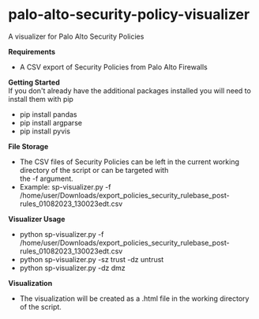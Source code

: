 # palo-alto-security-policy-visualizer
A visualizer for Palo Alto Security Policies

**Requirements**
- A CSV export of Security Policies from Palo Alto Firewalls

**Getting Started**
<br>If you don't already have the additional packages installed you will need to install them with pip
- pip install pandas
- pip install argparse
- pip install pyvis

**File Storage**
- The CSV files of Security Policies can be left in the current working directory of the script or can be targeted with \
the -f argument.
- Example: sp-visualizer.py -f /home/user/Downloads/export_policies_security_rulebase_post-rules_01082023_130023edt.csv

**Visualizer Usage**
- python sp-visualizer.py -f /home/user/Downloads/export_policies_security_rulebase_post-rules_01082023_130023edt.csv
- python sp-visualizer.py -sz trust -dz untrust
- python sp-visualizer.py -dz dmz

**Visualization**
- The visualization will be created as a .html file in the working directory of the script.